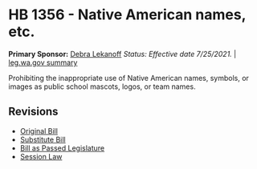 # HB 1356 - Native American names, etc.
**Primary Sponsor:** [Debra Lekanoff](/person/leg/lekanoff_de.md)
*Status: Effective date 7/25/2021.* | [leg.wa.gov summary](https://app.leg.wa.gov/billsummary?BillNumber=1356&Year=2021)

Prohibiting the inappropriate use of Native American names, symbols, or images as public school mascots, logos, or team names.

## Revisions
* [Original Bill](1/)
* [Substitute Bill](S/)
* [Bill as Passed Legislature](S.PL/)
* [Session Law](S.SL/)